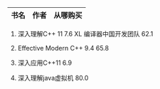 

书名 | 作者 | 从哪购买
--|--|--


1. 深入理解C++ 11
7.6
XL 编译器中国开发团队
62.1

2. Effective Modern C++
9.4
65.8

3. 深入应用C++11
6.9

4. 深入理解java虚拟机
80.0
